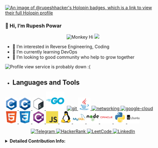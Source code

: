[![An image of @rupeshhacker's Holopin badges, which is a link to view their full Holopin profile](https://holopin.me/rupeshhacker)](https://holopin.io/@rupeshhacker)
### 👋 Hi, I’m Rupesh Powar
 <div id="header" align="center">
  <img src="https://media.giphy.com/media/sO2cxg14iOifAWXsjQ/giphy.gif" alt="Monkey Hi" width="100"/>
  <img src="https://media.giphy.com/media/WUlplcMpOCEmTGBtBW/giphy.gif" width="100"/>
 </div>
 
- 👀 I’m interested in Reverse Engineering, Coding
- 🌱 I’m currently learning DevOps
- 💞️ I’m looking to good community who help to grow together
 <p align="left"> 
  <img src="https://komarev.com/ghpvc/?username=RupeshHacker&label=Profile%20views&color=blueviolet&style=flat" alt="Profile view service is probably down :(" /> 
</p>

- ## Languages and Tools
<p align="left">
    <a href="https://www.cprogramming.com/" target="_blank" rel="noreferrer"> <img src="https://raw.githubusercontent.com/devicons/devicon/master/icons/c/c-original.svg" alt="c" width="40" height="40"/> </a>
    <a href="https://www.w3schools.com/cpp/" target="_blank" rel="noreferrer"> <img src="https://raw.githubusercontent.com/devicons/devicon/master/icons/cplusplus/cplusplus-original.svg" alt="cplusplus" width="40" height="40"/> </a>
    <a href="https://www.shellscript.sh/" target="_blank" rel="noreferrer"> <img src="https://raw.githubusercontent.com/devicons/devicon/master/icons/bash/bash-original.svg" alt="bash" width="40" height="40"/> </a>
   <img src="https://github.com/devicons/devicon/blob/master/icons/go/go-original-wordmark.svg" title="GoLang" alt="GoLang" width="60" height="60"/>&nbsp;
    <a href="https://git-scm.com/" target="_blank" rel="noreferrer"> <img src="https://www.vectorlogo.zone/logos/git-scm/git-scm-icon.svg" alt="git" width="40" height="40"/> </a>
    <a href="https://www.java.com" target="_blank" rel="noreferrer"> <img src="https://raw.githubusercontent.com/devicons/devicon/master/icons/java/java-original.svg" alt="java" width="40" height="40"/> </a>
    <a href="https://en.wikipedia.org/wiki/Networking" target="_blank" rel="noreferrer"> <img src="https://www.vectorlogo.zone/logos/cisco/cisco-icon.svg" alt="networking" width="40" height="40"/> </a>
    <a href="https://cloud.google.com/" target="_blank" rel="noreferrer"> <img src="https://www.vectorlogo.zone/logos/google_cloud/google_cloud-icon.svg" alt="google-cloud" width="40" height="40"/> </a>
      <a href="https://developer.mozilla.org/en-US/docs/Web/HTML" target="_blank" rel="noreferrer">
    <img src="https://raw.githubusercontent.com/devicons/devicon/master/icons/html5/html5-original.svg" alt="HTML" style="width: 40px; height: 40px;">
  </a>
  <a href="https://developer.mozilla.org/en-US/docs/Web/CSS" target="_blank" rel="noreferrer">
    <img src="https://raw.githubusercontent.com/devicons/devicon/master/icons/css3/css3-original.svg" alt="CSS" style="width: 40px; height: 40px;">
  </a>
  <a href="https://docs.microsoft.com/en-us/dotnet/csharp/" target="_blank" rel="noreferrer">
    <img src="https://raw.githubusercontent.com/devicons/devicon/master/icons/csharp/csharp-original.svg" alt="C#" style="width: 40px; height: 40px;">
  </a>
    <a href="https://developer.mozilla.org/en-US/docs/Web/JavaScript" target="_blank" rel="noreferrer"> <img src="https://raw.githubusercontent.com/devicons/devicon/master/icons/javascript/javascript-original.svg" alt="javascript" width="40" height="40"/> </a>
    <a href="https://www.linux.org/" target="_blank" rel="noreferrer"> <img src="https://raw.githubusercontent.com/devicons/devicon/master/icons/linux/linux-original.svg" alt="linux" width="40" height="40"/> </a>
    <a href="https://www.mysql.com/" target="_blank" rel="noreferrer"> <img src="https://raw.githubusercontent.com/devicons/devicon/master/icons/mysql/mysql-original-wordmark.svg" alt="mysql" width="40" height="40"/> </a>
    <a href="https://nodejs.org" target="_blank" rel="noreferrer"> <img src="https://raw.githubusercontent.com/devicons/devicon/master/icons/nodejs/nodejs-original-wordmark.svg" alt="nodejs" width="40" height="40"/> </a> 
    <a href="https://www.oracle.com/" target="_blank" rel="noreferrer"> <img src="https://raw.githubusercontent.com/devicons/devicon/master/icons/oracle/oracle-original.svg" alt="oracle" width="40" height="40"/> </a>
 <a href="https://www.python.org" target="_blank" rel="noreferrer"> <img src="https://raw.githubusercontent.com/devicons/devicon/master/icons/python/python-original.svg" alt="python" width="40" height="40"/> </a>
<!--  <a href="https://reactjs.org/" target="_blank" rel="noreferrer"> <img src="https://raw.githubusercontent.com/devicons/devicon/master/icons/react/react-original-wordmark.svg" alt="react" width="40" height="40"/> </a> </p>  -->
        <a href="https://ubuntu.org/" target="_blank" rel="noreferrer"> <img src="https://github.com/devicons/devicon/blob/master/icons/ubuntu/ubuntu-plain-wordmark.svg" alt="react" width="40" height="40"/> </a> </p>



<p align="center">
    <a href="https://t.me/rupeshpowar">
        <img title="Telegram" src="https://img.shields.io/badge/Telegram-black?style=for-the-badge&logo=Telegram">
    </a>
    <a href="https://www.hackerrank.com/rupeshpowar1234">
        <img title="HackerRank" src="https://img.shields.io/badge/HackerRank-black?style=for-the-badge&logo=HackerRank">
    </a>
    <a href="https://leetcode.com/RupeshHacker/">
        <img title="LeetCode" src="https://img.shields.io/badge/LeetCode-orange?style=for-the-badge&logo=LeetCode">
    </a>
    <a href="https://www.linkedin.com/in/rupeshpowar">
        <img title="LinkedIn" src="https://img.shields.io/badge/LinkedIn-blue?style=for-the-badge&logo=LinkedIn">
    </a>
</p>


<details>
  <summary><b>Detailed Contribution Info:</b></summary>
  <p align="center">
    <img alt="Rupesh's GitHub stats" src="https://github-readme-stats.vercel.app/api?username=RupeshHacker&show_icons=true&theme=transparent">
  </p>
</details>

